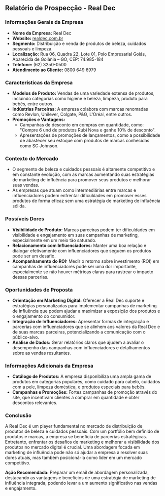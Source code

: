 ## Relatório de Prospecção - Real Dec

### Informações Gerais da Empresa
- **Nome da Empresa:** Real Dec
- **Website:** [realdec.com.br](http://www.realdec.com.br)
- **Segmento:** Distribuição e venda de produtos de beleza, cuidados pessoais e limpeza.
- **Localização:** Rua 06, Quadra 22, Lote 01, Polo Empresarial Goiás, Aparecida de Goiânia – GO, CEP: 74.985-184
- **Telefone:** (62) 3250-0500
- **Atendimento ao Cliente:** 0800 649 6979

### Características da Empresa
- **Modelos de Produto:** Vendas de uma variedade extensa de produtos, incluindo categorias como higiene e beleza, limpeza, produto para bebês, entre outros.
- **Indústrias Parceiras:** A empresa colabora com marcas renomadas como Revlon, Unilever, Colgate, P&G, L'Oréal, entre outros.
- **Promoções e Vantagens:**
  - Campanhas de desconto em compras em quantidade, como: "Compre 6 und de produtos Rubi Nova e ganhe 10% de desconto".
  - Apresentações de promoções de lançamentos, como a possibilidade de abastecer seu estoque com produtos de marcas conhecidas como SC Johnson.
  
### Contexto do Mercado
- O segmento de beleza e cuidados pessoais é altamente competitivo e em constante evolução, com as marcas aumentando suas estratégias de marketing de influência para promover seus produtos e melhorar suas vendas.
- As empresas que atuam como intermediárias entre marcas e influenciadores podem enfrentar dificuldades em promover esses produtos de forma eficaz sem uma estratégia de marketing de influência sólida.
  
### Possíveis Dores
- **Visibilidade de Produto:** Marcas parceiras podem ter dificuldades em visibilidade e engajamento em suas campanhas de marketing, especialmente em um meio tão saturado.
- **Relacionamento com Influenciadores:** Manter uma boa relação e dialogar efetivamente com influenciadores que seguem os produtos pode ser um desafio.
- **Acompanhamento do ROI:** Medir o retorno sobre investimento (ROI) em campanhas de influenciadores pode ser uma dor importante, especialmente se não houver métricas claras para rastrear o impacto dessas parcerias.

### Oportunidades de Proposta
- **Orientação em Marketing Digital:** Oferecer a Real Dec suporte e estratégias personalizadas para implementar campanhas de marketing de influência que podem ajudar a maximizar a exposição dos produtos e o engajamento do consumidor.
- **Integração de Influenciadores:** Apresentar formas de integração e parcerias com influenciadores que se alinhem aos valores da Real Dec e de suas marcas parceiras, potencializando a comunicação com o público-alvo.
- **Análise de Dados:** Gerar relatórios claros que ajudem a avaliar o desempenho das campanhas com influenciadores e detalhamentos sobre as vendas resultantes.

### Informações Adicionais da Empresa
- **Catálogo de Produtos:** A empresa disponibiliza uma ampla gama de produtos em categorias populares, como cuidado para cabelo, cuidados com a pele, limpeza doméstica, e produtos especiais para bebês.
- **Campanhas e Promoções:** Fortes campanhas de promoção através do site, que incentivam clientes a comprar em quantidade e obter descontos relevantes.
  
### Conclusão
A Real Dec é um player fundamental no mercado de distribuição de produtos de beleza e cuidados pessoais. Com um portfólio bem definido de produtos e marcas, a empresa se beneficia de parcerias estratégicas. Entretanto, enfrentar os desafios de marketing e melhorar a visibilidade dos produtos no mercado digital é crucial. Uma abordagem focada em marketing de influência pode não só ajudar a empresa a resolver suas dores atuais, mas também posicioná-la como líder em um mercado competitivo. 

**Ação Recomendada:** Preparar um email de abordagem personalizada, destacando as vantagens e benefícios de uma estratégia de marketing de influência integrada, podendo levar a um aumento significativo nas vendas e engajamento.